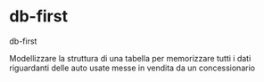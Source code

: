 # db-first
db-first


Modellizzare la struttura di una tabella per memorizzare tutti i dati riguardanti delle auto usate messe in vendita da un concessionario
